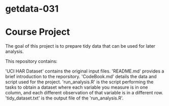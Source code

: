 getdata-031
========================================================================
Course Project
========================================================================

The goal of this project is to prepare tidy data that can be used for later analysis. 

This repository contains:

'UCI HAR Dataset' contains the original input files.
'README.md' provides a brief introduction to the reporsitory.
'CodeBook.md' details the data and script used for the project.
'run_analysis.R' is the script performing the tasks to obtain a dataset where each variable you measure is in one column, and each different observation of that variable is in a different row.
'tidy_dataset.txt' is the output file of the 'run_analysis.R'.